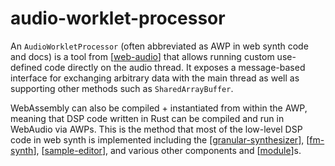 # audio-worklet-processor

An `AudioWorkletProcessor` (often abbreviated as AWP in web synth code and docs) is a tool from [[web-audio]] that allows running custom use-defined code directly on the audio thread.  It exposes a message-based interface for exchanging arbitrary data with the main thread as well as supporting other methods such as `SharedArrayBuffer`.

WebAssembly can also be compiled + instantiated from within the AWP, meaning that DSP code written in Rust can be compiled and run in WebAudio via AWPs.  This is the method that most of the low-level DSP code in web synth is implemented including the [[granular-synthesizer]], [[fm-synth]], [[sample-editor]], and various other components and [[module]]s.

[//begin]: # "Autogenerated link references for markdown compatibility"
[web-audio]: web-audio "WebAudio"
[granular-synthesizer]: granular-synthesizer "granular-synthesizer"
[fm-synth]: fm-synth "FM Synthesizer"
[sample-editor]: sample-editor "sample-editor"
[module]: module "web synth modules"
[//end]: # "Autogenerated link references"
